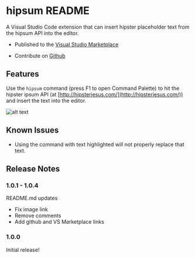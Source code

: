 # hipsum README

A Visual Studio Code extension that can insert hipster placeholder text from the hipsum API into the editor.

* Published to the [Visual Studio Marketplace](https://marketplace.visualstudio.com/items?itemName=third774.hipsum)

* Contribute on [Github](https://github.com/third774/vscode-hipsum)

## Features

Use the `hipsum` command (press F1 to open Command Palette) to hit the hipster ipsum API (at [http://hipsterjesus.com/](http://hipsterjesus.com/)) and insert the text into the editor.

![alt text](https://github.com/third774/vscode-hipsum/raw/master/Animation.gif "Functionality Preview")

## Known Issues

* Using the command with text highlighted will not properly replace that text.

## Release Notes

### 1.0.1 - 1.0.4

README.md updates
* Fix image link
* Remove comments
* Add github and VS Marketplace links

### 1.0.0

Initial release!